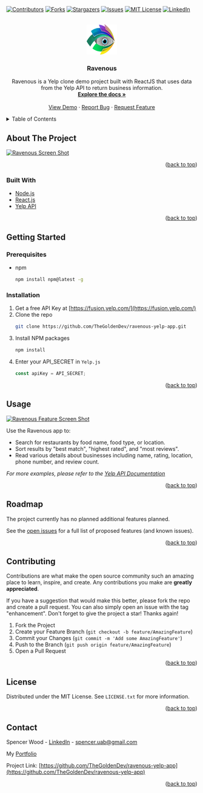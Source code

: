 <div id="top"></div>

<!-- PROJECT SHIELDS -->
<!--
*** I'm using markdown "reference style" links for readability.
*** Reference links are enclosed in brackets [ ] instead of parentheses ( ).
*** See the bottom of this document for the declaration of the reference variables
*** for contributors-url, forks-url, etc. This is an optional, concise syntax you may use.
*** https://www.markdownguide.org/basic-syntax/#reference-style-links
-->

[![Contributors][contributors-shield]][contributors-url]
[![Forks][forks-shield]][forks-url]
[![Stargazers][stars-shield]][stars-url]
[![Issues][issues-shield]][issues-url]
[![MIT License][license-shield]][license-url]
[![LinkedIn][linkedin-shield]][linkedin-url]

<!-- PROJECT LOGO -->
<br />
<div align="center">
  <a href="https://github.com/TheGoldenDev/ravenous-yelp-app">
    <img src="public/logo.svg" alt="Logo" width="80" height="80">
  </a>

<h3 align="center">Ravenous</h3>

  <p align="center">
    Ravenous is a Yelp clone demo project built with ReactJS that uses data from the Yelp API to return business information. 
    <br />
    <a href="https://github.com/TheGoldenDev/ravenous-yelp-app"><strong>Explore the docs »</strong></a>
    <br />
    <br />
    <a href="https://github.com/TheGoldenDev/ravenous-yelp-app">View Demo</a>
    ·
    <a href="https://github.com/TheGoldenDev/ravenous-yelp-app/issues">Report Bug</a>
    ·
    <a href="https://github.com/TheGoldenDev/ravenous-yelp-app/issues">Request Feature</a>
  </p>
</div>

<!-- TABLE OF CONTENTS -->
<details>
  <summary>Table of Contents</summary>
  <ol>
    <li>
      <a href="#about-the-project">About The Project</a>
      <ul>
        <li><a href="#built-with">Built With</a></li>
      </ul>
    </li>
    <li>
      <a href="#getting-started">Getting Started</a>
      <ul>
        <li><a href="#prerequisites">Prerequisites</a></li>
        <li><a href="#installation">Installation</a></li>
      </ul>
    </li>
    <li><a href="#usage">Usage</a></li>
    <li><a href="#roadmap">Roadmap</a></li>
    <li><a href="#contributing">Contributing</a></li>
    <li><a href="#license">License</a></li>
    <li><a href="#contact">Contact</a></li>
    <li><a href="#acknowledgments">Acknowledgments</a></li>
  </ol>
</details>

<!-- ABOUT THE PROJECT -->

## About The Project

[![Ravenous Screen Shot][product-screenshot]](https://ravenous-yelp-c09825.netlify.app/)

<p align="right">(<a href="#top">back to top</a>)</p>

### Built With

- [Node.js](https://nextjs.org/)
- [React.js](https://reactjs.org/)
- [Yelp API](https://www.yelp.com/developers)

<p align="right">(<a href="#top">back to top</a>)</p>

<!-- GETTING STARTED -->

## Getting Started

### Prerequisites

- npm
  ```sh
  npm install npm@latest -g
  ```

### Installation

1. Get a free API Key at [https://fusion.yelp.com/](https://fusion.yelp.com/)
2. Clone the repo
   ```sh
   git clone https://github.com/TheGoldenDev/ravenous-yelp-app.git
   ```
3. Install NPM packages
   ```sh
   npm install
   ```
4. Enter your API_SECRET in `Yelp.js`
   ```js
   const apiKey = API_SECRET;
   ```

<p align="right">(<a href="#top">back to top</a>)</p>

<!-- USAGE EXAMPLES -->

## Usage

[![Ravenous Feature Screen Shot][feature-screenshot]](https://ravenous-yelp-c09825.netlify.app/)

Use the Ravenous app to:

  <ul>
    <li>
    Search for restaurants by food name, food type, or location.
    </li>
    <li>
    Sort results by "best match", "highest rated", and "most reviews".
    </li>
    <li>
    Read various details about businesses including name, rating, location, phone number, and review count.
    </li>
  </ul>

_For more examples, please refer to the [Yelp API Documentation](https://www.yelp.com/developers/documentation/v3)_

<p align="right">(<a href="#top">back to top</a>)</p>

<!-- ROADMAP -->

## Roadmap

The project currently has no planned additional features planned.

See the [open issues](https://github.com/TheGoldenDev/ravenous-yelp-app/issues) for a full list of proposed features (and known issues).

<p align="right">(<a href="#top">back to top</a>)</p>

<!-- CONTRIBUTING -->

## Contributing

Contributions are what make the open source community such an amazing place to learn, inspire, and create. Any contributions you make are **greatly appreciated**.

If you have a suggestion that would make this better, please fork the repo and create a pull request. You can also simply open an issue with the tag "enhancement".
Don't forget to give the project a star! Thanks again!

1. Fork the Project
2. Create your Feature Branch (`git checkout -b feature/AmazingFeature`)
3. Commit your Changes (`git commit -m 'Add some AmazingFeature'`)
4. Push to the Branch (`git push origin feature/AmazingFeature`)
5. Open a Pull Request

<p align="right">(<a href="#top">back to top</a>)</p>

<!-- LICENSE -->

## License

Distributed under the MIT License. See `LICENSE.txt` for more information.

<p align="right">(<a href="#top">back to top</a>)</p>

<!-- CONTACT -->

## Contact

Spencer Wood - [LinkedIn](https://www.linkedin.com/in/spencer-wood-web-dev/) - spencer.uab@gmail.com

My [Portfolio](https://www.captivatingwebsite.com/)

Project Link: [https://github.com/TheGoldenDev/ravenous-yelp-app](https://github.com/TheGoldenDev/ravenous-yelp-app)

<p align="right">(<a href="#top">back to top</a>)</p>

<!-- MARKDOWN LINKS & IMAGES -->
<!-- https://www.markdownguide.org/basic-syntax/#reference-style-links -->

[contributors-shield]: https://img.shields.io/github/contributors/TheGoldenDev/ravenous-yelp-app.svg?style=for-the-badge
[contributors-url]: https://github.com/TheGoldenDev/ravenous-yelp-app/graphs/contributors
[forks-shield]: https://img.shields.io/github/forks/TheGoldenDev/ravenous-yelp-app.svg?style=for-the-badge
[forks-url]: https://github.com/TheGoldenDev/ravenous-yelp-app/network/members
[stars-shield]: https://img.shields.io/github/stars/TheGoldenDev/ravenous-yelp-app.svg?style=for-the-badge
[stars-url]: https://github.com/TheGoldenDev/ravenous-yelp-app/stargazers
[issues-shield]: https://img.shields.io/github/issues/TheGoldenDev/ravenous-yelp-app.svg?style=for-the-badge
[issues-url]: https://github.com/TheGoldenDev/ravenous-yelp-app/issues
[license-shield]: https://img.shields.io/github/license/TheGoldenDev/ravenous-yelp-app.svg?style=for-the-badge
[license-url]: https://github.com/TheGoldenDev/ravenous-yelp-app/blob/master/LICENSE.txt
[linkedin-shield]: https://img.shields.io/badge/-LinkedIn-black.svg?style=for-the-badge&logo=linkedin&colorB=555
[linkedin-url]: https://linkedin.com/in/spencer-wood-web-dev
[product-screenshot]: screenshot.png
[feature-screenshot]: feature-screenshot.png
